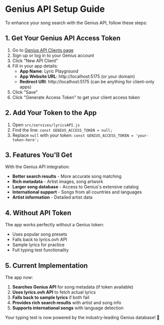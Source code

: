 # Genius API Setup Guide

To enhance your song search with the Genius API, follow these steps:

## 1. Get Your Genius API Access Token

1. Go to [Genius API Clients page](https://genius.com/api-clients)
2. Sign up or log in to your Genius account
3. Click "New API Client"
4. Fill in your app details:
   - **App Name**: Lyric Playground
   - **App Website URL**: http://localhost:5175 (or your domain)
   - **Redirect URI**: http://localhost:5175 (can be anything for client-only apps)
5. Click "Save"
6. Click "Generate Access Token" to get your client access token

## 2. Add Your Token to the App

1. Open `src/services/lyricsAPI.js`
2. Find the line: `const GENIUS_ACCESS_TOKEN = null;`
3. Replace `null` with your token: `const GENIUS_ACCESS_TOKEN = 'your-token-here';`

## 3. Features You'll Get

With the Genius API integration:
- **Better search results** - More accurate song matching
- **Rich metadata** - Artist images, song artwork
- **Larger song database** - Access to Genius's extensive catalog
- **International support** - Songs from all countries and languages
- **Artist information** - Detailed artist data

## 4. Without API Token

The app works perfectly without a Genius token:
- Uses popular song presets
- Falls back to lyrics.ovh API
- Sample lyrics for practice
- Full typing test functionality

## 5. Current Implementation

The app now:
1. **Searches Genius API** for song metadata (if token available)
2. **Uses lyrics.ovh API** to fetch actual lyrics
3. **Falls back to sample lyrics** if both fail
4. **Provides rich search results** with artist and song info
5. **Supports international songs** with language detection

Your typing test is now powered by the industry-leading Genius database! 🎵
